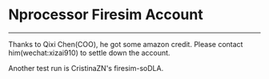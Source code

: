 
# Nprocessor Firesim Account

---

Thanks to Qixi Chen(COO), he got some amazon credit. Please contact him(wechat:xizai910) to settle down the account.

Another test run is CristinaZN's firesim-soDLA. 